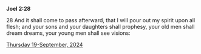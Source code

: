 **Joel 2:28**

28 And it shall come to pass afterward, that I will pour out my spirit upon all flesh; and your sons and your daughters shall prophesy, your old men shall dream dreams, your young men shall see visions:

[Thursday 19-September, 2024](https://getbible.net/kjv/Joel/2/28)
